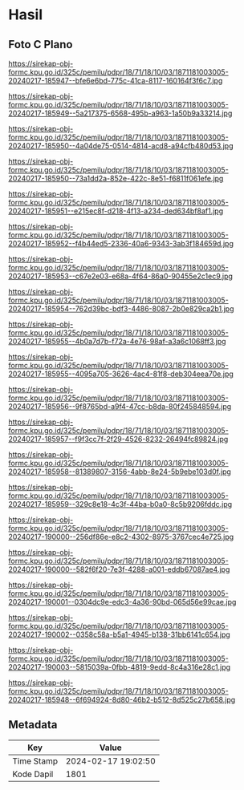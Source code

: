 # Hasil

## Foto C Plano

https://sirekap-obj-formc.kpu.go.id/325c/pemilu/pdpr/18/71/18/10/03/1871181003005-20240217-185947--bfe6e6bd-775c-41ca-8117-160164f3f6c7.jpg

https://sirekap-obj-formc.kpu.go.id/325c/pemilu/pdpr/18/71/18/10/03/1871181003005-20240217-185949--5a217375-6568-495b-a963-1a50b9a33214.jpg

https://sirekap-obj-formc.kpu.go.id/325c/pemilu/pdpr/18/71/18/10/03/1871181003005-20240217-185950--4a04de75-0514-4814-acd8-a94cfb480d53.jpg

https://sirekap-obj-formc.kpu.go.id/325c/pemilu/pdpr/18/71/18/10/03/1871181003005-20240217-185950--73a1dd2a-852e-422c-8e51-f6811f061efe.jpg

https://sirekap-obj-formc.kpu.go.id/325c/pemilu/pdpr/18/71/18/10/03/1871181003005-20240217-185951--e215ec8f-d218-4f13-a234-ded634bf8af1.jpg

https://sirekap-obj-formc.kpu.go.id/325c/pemilu/pdpr/18/71/18/10/03/1871181003005-20240217-185952--f4b44ed5-2336-40a6-9343-3ab3f184659d.jpg

https://sirekap-obj-formc.kpu.go.id/325c/pemilu/pdpr/18/71/18/10/03/1871181003005-20240217-185953--c67e2e03-e68a-4f64-86a0-90455e2c1ec9.jpg

https://sirekap-obj-formc.kpu.go.id/325c/pemilu/pdpr/18/71/18/10/03/1871181003005-20240217-185954--762d39bc-bdf3-4486-8087-2b0e829ca2b1.jpg

https://sirekap-obj-formc.kpu.go.id/325c/pemilu/pdpr/18/71/18/10/03/1871181003005-20240217-185955--4b0a7d7b-f72a-4e76-98af-a3a6c1068ff3.jpg

https://sirekap-obj-formc.kpu.go.id/325c/pemilu/pdpr/18/71/18/10/03/1871181003005-20240217-185955--4095a705-3626-4ac4-81f8-deb304eea70e.jpg

https://sirekap-obj-formc.kpu.go.id/325c/pemilu/pdpr/18/71/18/10/03/1871181003005-20240217-185956--9f8765bd-a9f4-47cc-b8da-80f245848594.jpg

https://sirekap-obj-formc.kpu.go.id/325c/pemilu/pdpr/18/71/18/10/03/1871181003005-20240217-185957--f9f3cc7f-2f29-4526-8232-26494fc89824.jpg

https://sirekap-obj-formc.kpu.go.id/325c/pemilu/pdpr/18/71/18/10/03/1871181003005-20240217-185958--81389807-3156-4abb-8e24-5b9ebe103d0f.jpg

https://sirekap-obj-formc.kpu.go.id/325c/pemilu/pdpr/18/71/18/10/03/1871181003005-20240217-185959--329c8e18-4c3f-44ba-b0a0-8c5b9206fddc.jpg

https://sirekap-obj-formc.kpu.go.id/325c/pemilu/pdpr/18/71/18/10/03/1871181003005-20240217-190000--256df86e-e8c2-4302-8975-3767cec4e725.jpg

https://sirekap-obj-formc.kpu.go.id/325c/pemilu/pdpr/18/71/18/10/03/1871181003005-20240217-190000--582f6f20-7e3f-4288-a001-eddb67087ae4.jpg

https://sirekap-obj-formc.kpu.go.id/325c/pemilu/pdpr/18/71/18/10/03/1871181003005-20240217-190001--0304dc9e-edc3-4a36-90bd-065d56e99cae.jpg

https://sirekap-obj-formc.kpu.go.id/325c/pemilu/pdpr/18/71/18/10/03/1871181003005-20240217-190002--0358c58a-b5a1-4945-b138-31bb6141c654.jpg

https://sirekap-obj-formc.kpu.go.id/325c/pemilu/pdpr/18/71/18/10/03/1871181003005-20240217-190003--5815039a-0fbb-4819-9edd-8c4a316e28c1.jpg

https://sirekap-obj-formc.kpu.go.id/325c/pemilu/pdpr/18/71/18/10/03/1871181003005-20240217-185948--6f694924-8d80-46b2-b512-8d525c27b658.jpg


## Metadata

| Key        | Value               |
| ---------- | ------------------- |
| Time Stamp | 2024-02-17 19:02:50 |
| Kode Dapil | 1801                |



